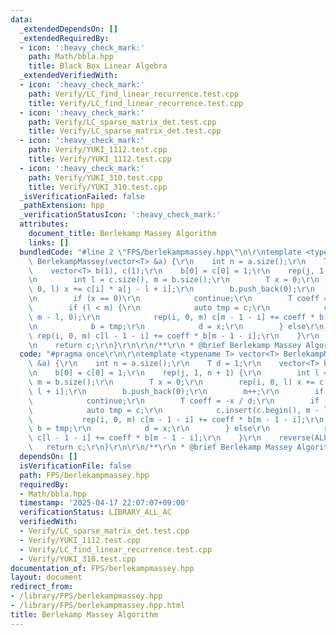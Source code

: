 ```yaml
---
data:
  _extendedDependsOn: []
  _extendedRequiredBy:
  - icon: ':heavy_check_mark:'
    path: Math/bbla.hpp
    title: Black Box Linear Algebra
  _extendedVerifiedWith:
  - icon: ':heavy_check_mark:'
    path: Verify/LC_find_linear_recurrence.test.cpp
    title: Verify/LC_find_linear_recurrence.test.cpp
  - icon: ':heavy_check_mark:'
    path: Verify/LC_sparse_matrix_det.test.cpp
    title: Verify/LC_sparse_matrix_det.test.cpp
  - icon: ':heavy_check_mark:'
    path: Verify/YUKI_1112.test.cpp
    title: Verify/YUKI_1112.test.cpp
  - icon: ':heavy_check_mark:'
    path: Verify/YUKI_310.test.cpp
    title: Verify/YUKI_310.test.cpp
  _isVerificationFailed: false
  _pathExtension: hpp
  _verificationStatusIcon: ':heavy_check_mark:'
  attributes:
    document_title: Berlekamp Massey Algorithm
    links: []
  bundledCode: "#line 2 \"FPS/berlekampmassey.hpp\"\n\r\ntemplate <typename T> vector<T>\
    \ BerlekampMassey(vector<T> &a) {\r\n    int n = a.size();\r\n    T d = 1;\r\n\
    \    vector<T> b(1), c(1);\r\n    b[0] = c[0] = 1;\r\n    rep(j, 1, n + 1) {\r\
    \n        int l = c.size(), m = b.size();\r\n        T x = 0;\r\n        rep(i,\
    \ 0, l) x += c[i] * a[j - l + i];\r\n        b.push_back(0);\r\n        m++;\r\
    \n        if (x == 0)\r\n            continue;\r\n        T coeff = -x / d;\r\n\
    \        if (l < m) {\r\n            auto tmp = c;\r\n            c.insert(c.begin(),\
    \ m - l, 0);\r\n            rep(i, 0, m) c[m - 1 - i] += coeff * b[m - 1 - i];\r\
    \n            b = tmp;\r\n            d = x;\r\n        } else\r\n           \
    \ rep(i, 0, m) c[l - 1 - i] += coeff * b[m - 1 - i];\r\n    }\r\n    reverse(ALL(c));\r\
    \n    return c;\r\n}\r\n\r\n/**\r\n * @brief Berlekamp Massey Algorithm\r\n */\n"
  code: "#pragma once\r\n\r\ntemplate <typename T> vector<T> BerlekampMassey(vector<T>\
    \ &a) {\r\n    int n = a.size();\r\n    T d = 1;\r\n    vector<T> b(1), c(1);\r\
    \n    b[0] = c[0] = 1;\r\n    rep(j, 1, n + 1) {\r\n        int l = c.size(),\
    \ m = b.size();\r\n        T x = 0;\r\n        rep(i, 0, l) x += c[i] * a[j -\
    \ l + i];\r\n        b.push_back(0);\r\n        m++;\r\n        if (x == 0)\r\n\
    \            continue;\r\n        T coeff = -x / d;\r\n        if (l < m) {\r\n\
    \            auto tmp = c;\r\n            c.insert(c.begin(), m - l, 0);\r\n \
    \           rep(i, 0, m) c[m - 1 - i] += coeff * b[m - 1 - i];\r\n           \
    \ b = tmp;\r\n            d = x;\r\n        } else\r\n            rep(i, 0, m)\
    \ c[l - 1 - i] += coeff * b[m - 1 - i];\r\n    }\r\n    reverse(ALL(c));\r\n \
    \   return c;\r\n}\r\n\r\n/**\r\n * @brief Berlekamp Massey Algorithm\r\n */"
  dependsOn: []
  isVerificationFile: false
  path: FPS/berlekampmassey.hpp
  requiredBy:
  - Math/bbla.hpp
  timestamp: '2025-04-17 22:07:07+09:00'
  verificationStatus: LIBRARY_ALL_AC
  verifiedWith:
  - Verify/LC_sparse_matrix_det.test.cpp
  - Verify/YUKI_1112.test.cpp
  - Verify/LC_find_linear_recurrence.test.cpp
  - Verify/YUKI_310.test.cpp
documentation_of: FPS/berlekampmassey.hpp
layout: document
redirect_from:
- /library/FPS/berlekampmassey.hpp
- /library/FPS/berlekampmassey.hpp.html
title: Berlekamp Massey Algorithm
---
```

